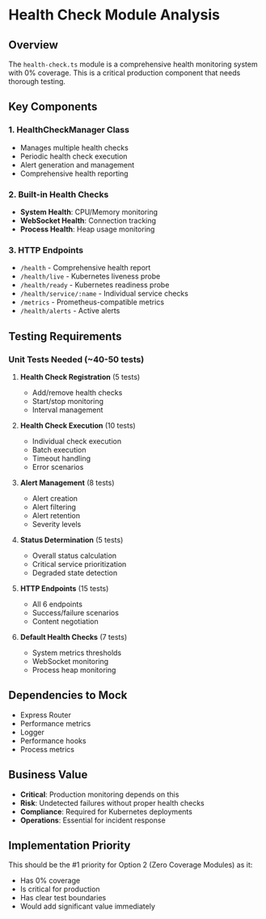 # Health Check Module Analysis

## Overview
The `health-check.ts` module is a comprehensive health monitoring system with 0% coverage. This is a critical production component that needs thorough testing.

## Key Components

### 1. HealthCheckManager Class
- Manages multiple health checks
- Periodic health check execution
- Alert generation and management
- Comprehensive health reporting

### 2. Built-in Health Checks
- **System Health**: CPU/Memory monitoring
- **WebSocket Health**: Connection tracking
- **Process Health**: Heap usage monitoring

### 3. HTTP Endpoints
- `/health` - Comprehensive health report
- `/health/live` - Kubernetes liveness probe
- `/health/ready` - Kubernetes readiness probe
- `/health/service/:name` - Individual service checks
- `/metrics` - Prometheus-compatible metrics
- `/health/alerts` - Active alerts

## Testing Requirements

### Unit Tests Needed (~40-50 tests)
1. **Health Check Registration** (5 tests)
   - Add/remove health checks
   - Start/stop monitoring
   - Interval management

2. **Health Check Execution** (10 tests)
   - Individual check execution
   - Batch execution
   - Timeout handling
   - Error scenarios

3. **Alert Management** (8 tests)
   - Alert creation
   - Alert filtering
   - Alert retention
   - Severity levels

4. **Status Determination** (5 tests)
   - Overall status calculation
   - Critical service prioritization
   - Degraded state detection

5. **HTTP Endpoints** (15 tests)
   - All 6 endpoints
   - Success/failure scenarios
   - Content negotiation

6. **Default Health Checks** (7 tests)
   - System metrics thresholds
   - WebSocket monitoring
   - Process heap monitoring

## Dependencies to Mock
- Express Router
- Performance metrics
- Logger
- Performance hooks
- Process metrics

## Business Value
- **Critical**: Production monitoring depends on this
- **Risk**: Undetected failures without proper health checks
- **Compliance**: Required for Kubernetes deployments
- **Operations**: Essential for incident response

## Implementation Priority
This should be the #1 priority for Option 2 (Zero Coverage Modules) as it:
- Has 0% coverage
- Is critical for production
- Has clear test boundaries
- Would add significant value immediately